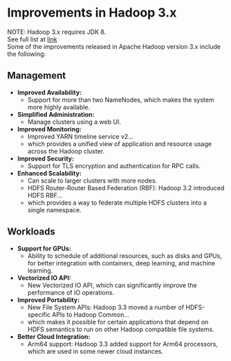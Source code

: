 # Improvements in Hadoop 3.x

NOTE: Hadoop 3.x requires JDK 8.  
See full list at [link](https://hadoop.apache.org/docs/r3.0.0/)  
Some of the improvements released in Apache Hadoop version 3.x include the following:

## Management

- **Improved Availability:**
  - Support for more than two NameNodes, which makes the system more highly available.
- **Simplified Administration:**
  - Manage clusters using a web UI.
- **Improved Monitoring:**
  - Improved YARN timeline service v2...
  - which provides a unified view of application and resource usage across the Hadoop cluster.
- **Improved Security:**
  - Support for TLS encryption and authentication for RPC calls.
- **Enhanced Scalability:**
  - Can scale to larger clusters with more nodes.
  - HDFS Router-Router Based Federation (RBF): Hadoop 3.2 introduced HDFS RBF...
  - which provides a way to federate multiple HDFS clusters into a single namespace.

## Workloads

- **Support for GPUs:**
  - Ability to schedule of additional resources, such as disks and GPUs, for better integration with containers, deep learning, and machine learning.
- **Vectorized IO API:**
  - New Vectorized IO API, which can significantly improve the performance of IO operations.
- **Improved Portability:**
  - New File System APIs: Hadoop 3.3 moved a number of HDFS-specific APIs to Hadoop Common...
  - which makes it possible for certain applications that depend on HDFS semantics to run on other Hadoop compatible file systems.
- **Better Cloud Integration:**
  - Arm64 support: Hadoop 3.3 added support for Arm64 processors, which are used in some newer cloud instances.
